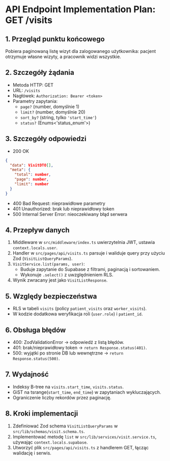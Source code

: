 # API Endpoint Implementation Plan: GET /visits

## 1. Przegląd punktu końcowego

Pobiera paginowaną listę wizyt dla zalogowanego użytkownika: pacjent otrzymuje własne wizyty, a pracownik widzi wszystkie.

## 2. Szczegóły żądania

- Metoda HTTP: GET
- URL: `/visits`
- Nagłówek: `Authorization: Bearer <token>`
- Parametry zapytania:
  - `page?` (number, domyślnie 1)
  - `limit?` (number, domyślnie 20)
  - `sort_by?` (string, tylko `'start_time'`)
  - `status?` (Enums<'status_enum'>)

## 3. Szczegóły odpowiedzi

- 200 OK

```json
{
  "data": VisitDTO[],
  "meta": {
    "total": number,
    "page": number,
    "limit": number
  }
}
```

- 400 Bad Request: nieprawidłowe parametry
- 401 Unauthorized: brak lub nieprawidłowy token
- 500 Internal Server Error: nieoczekiwany błąd serwera

## 4. Przepływ danych

1. Middleware w `src/middleware/index.ts` uwierzytelnia JWT, ustawia `context.locals.user`.
2. Handler w `src/pages/api/visits.ts` parsuje i waliduje query przy użyciu Zod (`VisitListQueryParams`).
3. `VisitService.list(params, user)`:
   - Buduje zapytanie do Supabase z filtrami, paginacją i sortowaniem.
   - Wykonuje `.select()` z uwzględnieniem RLS.
4. Wynik zwracany jest jako `VisitListResponse`.

## 5. Względy bezpieczeństwa

- RLS w tabeli `visits` (policy `patient_visits` oraz `worker_visits`).
- W kodzie dodatkowa weryfikacja roli (`user.role`) i `patient_id`.

## 6. Obsługa błędów

- 400: ZodValidationError → odpowiedź z listą błędów.
- 401: brak/nieprawidłowy token → `return Response.status(401)`.
- 500: wyjątki po stronie DB lub wewnętrzne → `return Response.status(500)`.

## 7. Wydajność

- Indeksy B-tree na `visits.start_time`, `visits.status`.
- GiST na tsrange(`start_time`, `end_time`) w zapytaniach wykluczających.
- Ograniczenie liczby rekordów przez paginację.

## 8. Kroki implementacji

1. Zdefiniować Zod schema `VisitListQueryParams` w `src/lib/schemas/visit.schema.ts`.
2. Implementować metodę `list` w `src/lib/services/visit.service.ts`, używając `context.locals.supabase`.
3. Utworzyć plik `src/pages/api/visits.ts` z handlerem GET, łącząc walidację i serwis.
